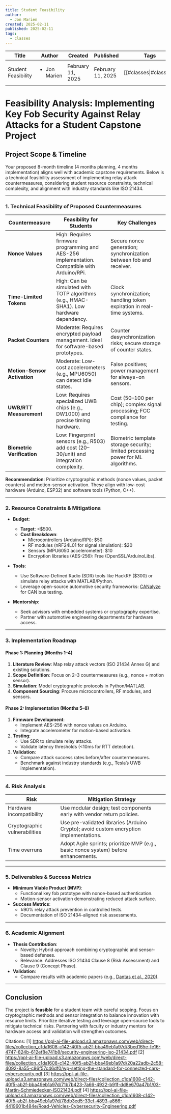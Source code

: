 ```yaml
---
title: Student Feasibility
author:
  - Jon Marien
created: 2025-02-11
published: 2025-02-11
tags:
  - classes
---
```


| Title               | Author                       | Created           | Published         | Tags                   |
| ------------------- | ---------------------------- | ----------------- | ----------------- | ---------------------- |
| Student Feasibility | <ul><li>Jon Marien</li></ul> | February 11, 2025 | February 11, 2025 | [[#classes\|#classes]] |

# Feasibility Analysis: Implementing Key Fob Security Against Relay Attacks for a Student Capstone Project  

## **Project Scope & Timeline**  
Your proposed 8-month timeline (4 months planning, 4 months implementation) aligns well with academic capstone requirements. Below is a technical feasibility assessment of implementing relay attack countermeasures, considering student resource constraints, technical complexity, and alignment with industry standards like ISO 21434.  

---

### **1. Technical Feasibility of Proposed Countermeasures**  

| **Countermeasure**         | **Feasibility for Students**                                                                 | **Key Challenges**                                                                 |  
|------------------------------|---------------------------------------------------------------------------------------------|------------------------------------------------------------------------------------|  
| **Nonce Values**             | High: Requires firmware programming and AES-256 implementation. Compatible with Arduino/RPi. | Secure nonce generation; synchronization between fob and receiver.                |  
| **Time-Limited Tokens**       | High: Can be simulated with TOTP algorithms (e.g., HMAC-SHA1). Low hardware dependency.      | Clock synchronization; handling token expiration in real-time systems.             |  
| **Packet Counters**           | Moderate: Requires encrypted payload management. Ideal for software-based prototypes.         | Counter desynchronization risks; secure storage of counter states.                  |  
| **Motion-Sensor Activation** | Moderate: Low-cost accelerometers (e.g., MPU6050) can detect idle states.                    | False positives; power management for always-on sensors.                            |  
| **UWB/RTT Measurement**       | Low: Requires specialized UWB chips (e.g., DW1000) and precise timing hardware.              | Cost ($50–$100 per chip); complex signal processing; FCC compliance for testing.   |  
| **Biometric Verification**   | Low: Fingerprint sensors (e.g., R503) add cost ($20–$30/unit) and integration complexity.    | Biometric template storage security; limited processing power for ML algorithms.   |  

**Recommendation**: Prioritize cryptographic methods (nonce values, packet counters) and motion-sensor activation. These align with low-cost hardware (Arduino, ESP32) and software tools (Python, C++).  

---

### **2. Resource Constraints & Mitigations**  
- **Budget**:  
  - **Target**: <$500.  
  - **Cost Breakdown**:  
    - Microcontrollers (Arduino/RPi): $50  
    - RF modules (nRF24L01 for signal simulation): $20  
    - Sensors (MPU6050 accelerometer): $10  
    - Encryption libraries (AES-256): Free (OpenSSL/ArduinoLibs).  

- **Tools**:  
  - Use Software-Defined Radio (SDR) tools like HackRF ($300) or simulate relay attacks with MATLAB/Python.  
  - Leverage open-source automotive security frameworks: [CANalyze](https://github.com/EB-Car-Analytics/CANalyze) for CAN bus testing.  

- **Mentorship**:  
  - Seek advisors with embedded systems or cryptography expertise.  
  - Partner with automotive engineering departments for hardware access.  

---

### **3. Implementation Roadmap**  
#### **Phase 1: Planning (Months 1–4)**  
1. **Literature Review**: Map relay attack vectors (ISO 21434 Annex G) and existing solutions.  
2. **Scope Definition**: Focus on 2–3 countermeasures (e.g., nonce + motion sensor).  
3. **Simulation**: Model cryptographic protocols in Python/MATLAB.  
4. **Component Sourcing**: Procure microcontrollers, RF modules, and sensors.  

#### **Phase 2: Implementation (Months 5–8)**  
1. **Firmware Development**:  
   - Implement AES-256 with nonce values on Arduino.  
   - Integrate accelerometer for motion-based activation.  
2. **Testing**:  
   - Use SDR to simulate relay attacks.  
   - Validate latency thresholds (<10ms for RTT detection).  
3. **Validation**:  
   - Compare attack success rates before/after countermeasures.  
   - Benchmark against industry standards (e.g., Tesla’s UWB implementation).  

---

### **4. Risk Analysis**  

| **Risk**                      | **Mitigation Strategy**                                                                |
| ----------------------------- | -------------------------------------------------------------------------------------- |
| Hardware incompatibility      | Use modular design; test components early with vendor return policies.                 |
| Cryptographic vulnerabilities | Use pre-validated libraries (Arduino Crypto); avoid custom encryption implementations. |
| Time overruns                 | Adopt Agile sprints; prioritize MVP (e.g., basic nonce system) before enhancements.    |

---

### **5. Deliverables & Success Metrics**  
- **Minimum Viable Product (MVP)**:  
  - Functional key fob prototype with nonce-based authentication.  
  - Motion-sensor activation demonstrating reduced attack surface.  
- **Success Metrics**:  
  - ≥90% relay attack prevention in controlled tests.  
  - Documentation of ISO 21434-aligned risk assessments.  

---

### **6. Academic Alignment**  
- **Thesis Contribution**:  
  - Novelty: Hybrid approach combining cryptographic and sensor-based defenses.  
  - Relevance: Addresses ISO 21434 Clause 8 (Risk Assessment) and Clause 9 (Concept Phase).  
- **Validation**:  
  - Compare results with academic papers (e.g., [Dantas et al., 2020](https://arxiv.org/abs/2012.15080)).  

---

## **Conclusion**  
The project is **feasible** for a student team with careful scoping. Focus on cryptographic methods and sensor integration to balance innovation with resource limits. Prioritize iterative testing and leverage open-source tools to mitigate technical risks. Partnering with faculty or industry mentors for hardware access and validation will strengthen outcomes.

Citations:
[1] https://ppl-ai-file-upload.s3.amazonaws.com/web/direct-files/collection_c1da1608-c142-40f5-ab2f-bba49eb1a97d/3bed165e-fe16-4747-824b-612ef8e741b8/security-engineering-iso-21434.pdf
[2] https://ppl-ai-file-upload.s3.amazonaws.com/web/direct-files/collection_c1da1608-c142-40f5-ab2f-bba49eb1a97d/20a22adb-2c58-4092-8a55-c96f57c46df0/wp-setting-the-standard-for-connected-cars-cybersecurity.pdf
[3] https://ppl-ai-file-upload.s3.amazonaws.com/web/direct-files/collection_c1da1608-c142-40f5-ab2f-bba49eb1a97d/71b7b423-7a66-4922-b91f-dd8e670a47b1/03-Martin-Schmiedecker-ISO21434.pdf
[4] https://ppl-ai-file-upload.s3.amazonaws.com/web/direct-files/collection_c1da1608-c142-40f5-ab2f-bba49eb1a97d/78db3ed5-33cf-4893-a866-4419601b484e/Road-Vehicles-Cybersecurity-Engineering.pdf